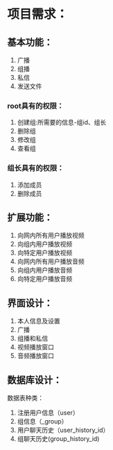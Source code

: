 # 项目需求：
## 基本功能：
1. 广播
2. 组播
3. 私信
4. 发送文件

### root具有的权限：

1. 创建组:所需要的信息-组id、组长
2. 删除组
3. 修改组
4. 查看组

### 组长具有的权限：
1. 添加成员
2. 删除成员


## 扩展功能：
1. 向网内所有用户播放视频
2. 向组内用户播放视频
3. 向特定用户播放视频
4. 向网内所有用户播放音频
5. 向组内用户播放音频
6. 向特定用户播放音频


## 界面设计：
1. 本人信息及设置
2. 广播
3. 组播和私信
4. 视频播放窗口
5. 音频播放窗口

## 数据库设计：
数据表种类：

1. 注册用户信息（user）
2. 组信息（_group）
3. 用户聊天历史（user_history_id）
4. 组聊天历史(group_history_id)